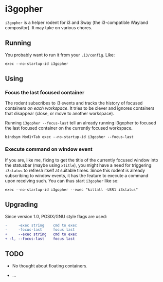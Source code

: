 # i3gopher

`i3gopher` is a helper rodent for i3 and Sway (the i3-compatible Wayland
compositor). It may take on various chores.

## Running

You probably want to run it from your `.i3/config`. Like:

    exec --no-startup-id i3gopher

## Using

### Focus the last focused container

The rodent subscribes to i3 events and tracks the history of focused containers
*on* *each* *workspace*. It tries to be clever and ignores containers that
disappear (close, or move to another workspace).

Running `i3gopher --focus-last` tell an already running i3gopher to focused the
last focused container on the currently focused workspace.

    bindsym Mod1+Tab exec --no-startup-id i3gopher --focus-last

### Execute command on window event

If you are, like me, fixing to get the title of the currently focused window
into the statusbar (maybe using `xtitle`), you might have a need for triggering
`i3status` to refresh itself at suitable times. Since this rodent is already
subscribing to window events, it has the feature to execute a command upon
receiving such. You can thus start `i3gopher` like so:

    exec --no-startup-id i3gopher --exec "killall -USR1 i3status"

## Upgrading

Since version 1.0, POSIX/GNU style flags are used:

```diff
-     -exec string    cmd to exec
-     -focus-last     focus last
+     --exec string   cmd to exec
+ -l, --focus-last    focus last
```

## TODO

- No thought about floating containers.

- ...
